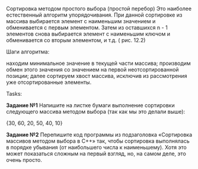 Сортировка методом простого выбора (простой перебор)
Это наиболее естественный алгоритм упорядочивания. При данной сортировке из массива выбирается элемент с наименьшим значением и обменивается с первым элементом. Затем из оставшихся n - 1 элементов снова выбирается элемент с наименьшим ключом и обменивается со вторым элементом, и т.д. ( рис. 12.2)

Шаги алгоритма:

находим минимальное значение в текущей части массива;
производим обмен этого значения со значением на первой неотсортированной позиции;
далее сортируем хвост массива, исключив из рассмотрения уже отсортированные элементы.

Tasks:

**Задание №1**
Напишите на листке бумаги выполнение сортировки следующего массива методом выбора (так как мы это делали выше):

{30, 60, 20, 50, 40, 10}

**Задание №2**
Перепишите код программы из подзаголовка «Сортировка массивов методом выбора в C++» так, чтобы сортировка выполнялась в порядке убывания (от наибольшего числа к наименьшему). Хотя это может показаться сложным на первый взгляд, но, на самом деле, это очень просто.